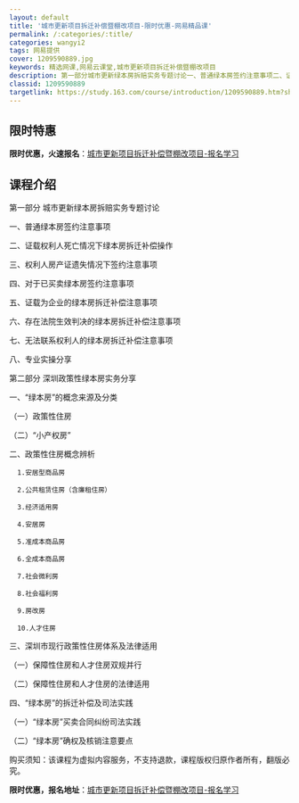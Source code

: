 ```yaml
---
layout: default
title: '城市更新项目拆迁补偿暨棚改项目-限时优惠-网易精品课'
permalink: /:categories/:title/
categories: wangyi2
tags: 网易提供
cover: 1209590889.jpg
keywords: 精选网课,网易云课堂,城市更新项目拆迁补偿暨棚改项目
description: 第一部分城市更新绿本房拆赔实务专题讨论一、普通绿本房签约注意事项二、证载权利人死亡情况下绿本房拆迁补偿操作三、权利人房产
classid: 1209590889
targetlink: https://study.163.com/course/introduction/1209590889.htm?share=1&shareId=1025206652&utm_campaign=share&utm_medium=iphoneShare&utm_source=&utm_u=1025206652
---
```


## 限时特惠

**限时优惠，火速报名**：[城市更新项目拆迁补偿暨棚改项目-报名学习](https://study.163.com/course/introduction/1209590889.htm?share=1&shareId=1025206652&utm_campaign=share&utm_medium=iphoneShare&utm_source=&utm_u=1025206652)

## 课程介绍

第一部分 城市更新绿本房拆赔实务专题讨论



   一、普通绿本房签约注意事项

   二、证载权利人死亡情况下绿本房拆迁补偿操作

   三、权利人房产证遗失情况下签约注意事项

   四、对于已买卖绿本房签约注意事项

   五、证载为企业的绿本房拆迁补偿注意事项

   六、存在法院生效判决的绿本房拆迁补偿注意事项

   七、无法联系权利人的绿本房拆迁补偿注意事项

   八、专业实操分享



第二部分 深圳政策性绿本房实务分享

一、“绿本房”的概念来源及分类

   （一）政策性住房

   （二）“小产权房”



二、政策性住房概念辨析

      1.安居型商品房

      2.公共租赁住房（含廉租住房）

      3.经济适用房

      4.安居房

      5.准成本商品房

      6.全成本商品房

      7.社会微利房

      8.社会福利房

      9.房改房

      10.人才住房



三、深圳市现行政策性住房体系及法律适用

   （一）保障性住房和人才住房双规并行

   （二）保障性住房和人才住房的法律适用



四、“绿本房”的拆迁补偿及司法实践

   （一）“绿本房”买卖合同纠纷司法实践

   （二）“绿本房”确权及核销注意要点



购买须知：该课程为虚拟内容服务，不支持退款，课程版权归原作者所有，翻版必究。

**限时优惠，报名地址**：[城市更新项目拆迁补偿暨棚改项目-报名学习](https://study.163.com/course/introduction/1209590889.htm?share=1&shareId=1025206652&utm_campaign=share&utm_medium=iphoneShare&utm_source=&utm_u=1025206652)


